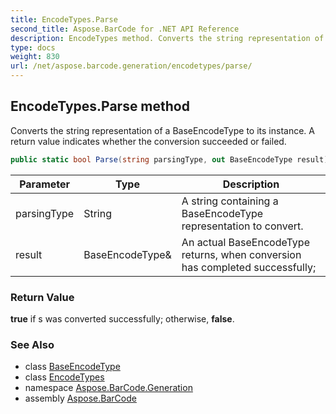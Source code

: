 ```yaml
---
title: EncodeTypes.Parse
second_title: Aspose.BarCode for .NET API Reference
description: EncodeTypes method. Converts the string representation of a BaseEncodeType to its instance. A return value indicates whether the conversion succeeded or failed
type: docs
weight: 830
url: /net/aspose.barcode.generation/encodetypes/parse/
---
```

## EncodeTypes.Parse method

Converts the string representation of a BaseEncodeType to its instance. A return value indicates whether the conversion succeeded or failed.

```csharp
public static bool Parse(string parsingType, out BaseEncodeType result)
```

| Parameter | Type | Description |
| --- | --- | --- |
| parsingType | String | A string containing a BaseEncodeType representation to convert. |
| result | BaseEncodeType& | An actual BaseEncodeType returns, when conversion has completed successfully; |

### Return Value

**true** if s was converted successfully; otherwise, **false**.

### See Also

* class [BaseEncodeType](../../baseencodetype/)
* class [EncodeTypes](../)
* namespace [Aspose.BarCode.Generation](../../encodetypes/)
* assembly [Aspose.BarCode](../../../)


